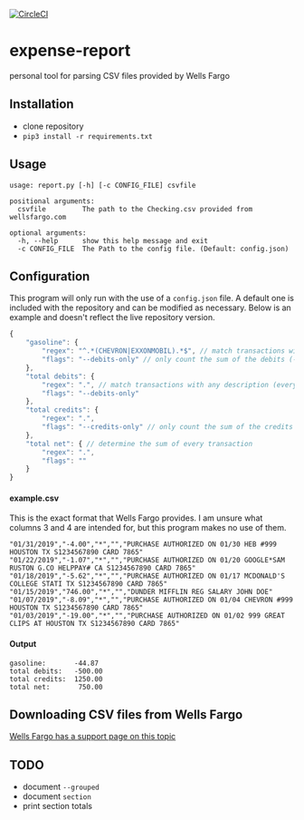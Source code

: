 [![CircleCI](https://circleci.com/gh/au5ton/expense-report.svg?style=svg)](https://circleci.com/gh/au5ton/expense-report)

# expense-report
personal tool for parsing CSV files provided by Wells Fargo

## Installation
- clone repository
- `pip3 install -r requirements.txt`

## Usage
```
usage: report.py [-h] [-c CONFIG_FILE] csvfile

positional arguments:
  csvfile         The path to the Checking.csv provided from wellsfargo.com

optional arguments:
  -h, --help      show this help message and exit
  -c CONFIG_FILE  The Path to the config file. (Default: config.json)
```

## Configuration
This program will only run with the use of a `config.json` file. A default one is included with the repository and can be modified as necessary. Below is an example and doesn't reflect the live repository version.
```javascript
{
	"gasoline": {
		"regex": "^.*(CHEVRON|EXXONMOBIL).*$", // match transactions with the words "CHEVRON" or "EXXONMOBIL" in the description
		"flags": "--debits-only" // only count the sum of the debits (-X amount)
	},
	"total debits": {
		"regex": ".", // match transactions with any description (every transaction)
		"flags": "--debits-only"
	},
	"total credits": {
		"regex": ".",
		"flags": "--credits-only" // only count the sum of the credits (+X amount)
	},
	"total net": { // determine the sum of every transaction
		"regex": ".",
		"flags": ""
	}
}
```

#### example.csv
This is the exact format that Wells Fargo provides. I am unsure what columns 3 and 4 are intended for, but this program makes no use of them.
```csv
"01/31/2019","-4.00","*","","PURCHASE AUTHORIZED ON 01/30 HEB #999 HOUSTON TX S1234567890 CARD 7865"
"01/22/2019","-1.07","*","","PURCHASE AUTHORIZED ON 01/20 GOOGLE*SAM RUSTON G.CO HELPPAY# CA S1234567890 CARD 7865"
"01/18/2019","-5.62","*","","PURCHASE AUTHORIZED ON 01/17 MCDONALD'S COLLEGE STATI TX S1234567890 CARD 7865"
"01/15/2019","746.00","*","","DUNDER MIFFLIN REG SALARY JOHN DOE"
"01/07/2019","-8.09","*","","PURCHASE AUTHORIZED ON 01/04 CHEVRON #999 HOUSTON TX S1234567890 CARD 7865"
"01/03/2019","-19.00","*","","PURCHASE AUTHORIZED ON 01/02 999 GREAT CLIPS AT HOUSTON TX S1234567890 CARD 7865"
```

#### Output
```
gasoline:       -44.87
total debits:   -500.00
total credits:  1250.00
total net:       750.00
```

## Downloading CSV files from Wells Fargo
[Wells Fargo has a support page on this topic](https://www.wellsfargo.com/help/online-banking/comma-delimited/)

## TODO
- document `--grouped`
- document `section`
- print section totals
